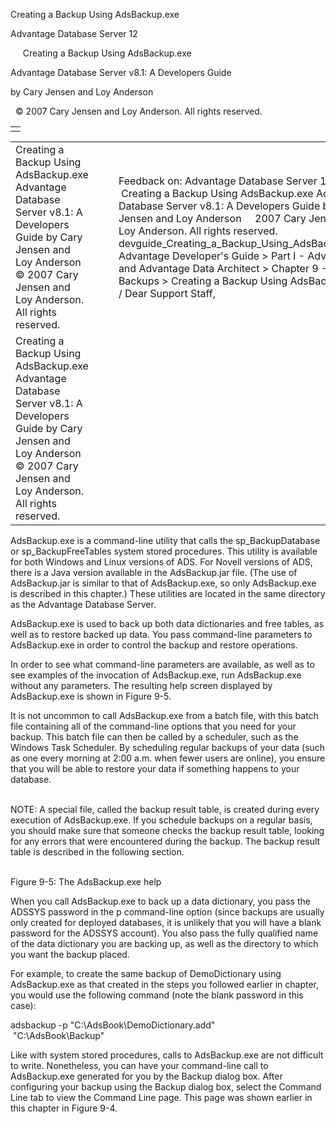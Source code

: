 Creating a Backup Using AdsBackup.exe




Advantage Database Server 12  

     Creating a Backup Using AdsBackup.exe

Advantage Database Server v8.1: A Developers Guide

by Cary Jensen and Loy Anderson

  © 2007 Cary Jensen and Loy Anderson. All rights reserved.

|  |
| --- |
|  |

|  |  |  |  |  |
| --- | --- | --- | --- | --- |
| Creating a Backup Using AdsBackup.exe  Advantage Database Server v8.1: A Developers Guide  by Cary Jensen and Loy Anderson    © 2007 Cary Jensen and Loy Anderson. All rights reserved. |  |  | Feedback on: Advantage Database Server 12 -      Creating a Backup Using AdsBackup.exe Advantage Database Server v8.1: A Developers Guide by Cary Jensen and Loy Anderson     2007 Cary Jensen and Loy Anderson. All rights reserved. devguide\_Creating\_a\_Backup\_Using\_AdsBackup\_exe Advantage Developer's Guide > Part I - Advantage and Advantage Data Architect > Chapter 9 - Backups > Creating a Backup Using AdsBackup.exe / Dear Support Staff, |  |
| Creating a Backup Using AdsBackup.exe  Advantage Database Server v8.1: A Developers Guide  by Cary Jensen and Loy Anderson    © 2007 Cary Jensen and Loy Anderson. All rights reserved. |  |  |  |  |

AdsBackup.exe is a command-line utility that calls the sp\_BackupDatabase or sp\_BackupFreeTables system stored procedures. This utility is available for both Windows and Linux versions of ADS. For Novell versions of ADS, there is a Java version available in the AdsBackup.jar file. (The use of AdsBackup.jar is similar to that of AdsBackup.exe, so only AdsBackup.exe is described in this chapter.) These utilities are located in the same directory as the Advantage Database Server.

AdsBackup.exe is used to back up both data dictionaries and free tables, as well as to restore backed up data. You pass command-line parameters to AdsBackup.exe in order to control the backup and restore operations.

In order to see what command-line parameters are available, as well as to see examples of the invocation of AdsBackup.exe, run AdsBackup.exe without any parameters. The resulting help screen displayed by AdsBackup.exe is shown in Figure 9-5.

It is not uncommon to call AdsBackup.exe from a batch file, with this batch file containing all of the command-line options that you need for your backup. This batch file can then be called by a scheduler, such as the Windows Task Scheduler. By scheduling regular backups of your data (such as one every morning at 2:00 a.m. when fewer users are online), you ensure that you will be able to restore your data if something happens to your database.

   
NOTE: A special file, called the backup result table, is created during every execution of AdsBackup.exe. If you schedule backups on a regular basis, you should make sure that someone checks the backup result table, looking for any errors that were encountered during the backup. The backup result table is described in the following section.  
 

Figure 9-5: The AdsBackup.exe help

When you call AdsBackup.exe to back up a data dictionary, you pass the ADSSYS password in the p command-line option (since backups are usually only created for deployed databases, it is unlikely that you will have a blank password for the ADSSYS account). You also pass the fully qualified name of the data dictionary you are backing up, as well as the directory to which you want the backup placed.

For example, to create the same backup of DemoDictionary using AdsBackup.exe as that created in the steps you followed earlier in chapter, you would use the following command (note the blank password in this case):

adsbackup -p "C:\AdsBook\DemoDictionary.add"  
  "C:\AdsBook\Backup"

Like with system stored procedures, calls to AdsBackup.exe are not difficult to write. Nonetheless, you can have your command-line call to AdsBackup.exe generated for you by the Backup dialog box. After configuring your backup using the Backup dialog box, select the Command Line tab to view the Command Line page. This page was shown earlier in this chapter in Figure 9-4.